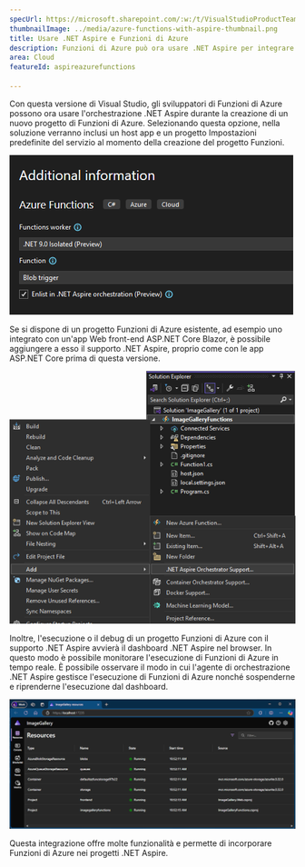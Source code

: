```yaml
---
specUrl: https://microsoft.sharepoint.com/:w:/t/VisualStudioProductTeam/Ee7InlTqcRpOiXMYtYPCIOoBcveVK7o_PWF-waDPTEVL8g?e=878SGK
thumbnailImage: ../media/azure-functions-with-aspire-thumbnail.png
title: Usare .NET Aspire e Funzioni di Azure
description: Funzioni di Azure può ora usare .NET Aspire per integrare la tecnologia serverless in .NET Aspire.
area: Cloud
featureId: aspireazurefunctions

---
```



Con questa versione di Visual Studio, gli sviluppatori di Funzioni di Azure possono ora usare l'orchestrazione .NET Aspire durante la creazione di un nuovo progetto di Funzioni di Azure. Selezionando questa opzione, nella soluzione verranno inclusi un host app e un progetto Impostazioni predefinite del servizio al momento della creazione del progetto Funzioni.

![Aggiunta di .NET Aspire al momento della creazione di una nuova funzione](../media/azure-functions-with-aspire-thumbnail.png)

Se si dispone di un progetto Funzioni di Azure esistente, ad esempio uno integrato con un'app Web front-end ASP.NET Core Blazor, è possibile aggiungere a esso il supporto .NET Aspire, proprio come con le app ASP.NET Core prima di questa versione.

![Aggiunta dell'orchestrazione .NET Aspire ai progetti di Funzioni esistenti](../media/azure-functions-add-aspire-support.png)

Inoltre, l'esecuzione o il debug di un progetto Funzioni di Azure con il supporto .NET Aspire avvierà il dashboard .NET Aspire nel browser. In questo modo è possibile monitorare l'esecuzione di Funzioni di Azure in tempo reale. È possibile osservare il modo in cui l'agente di orchestrazione .NET Aspire gestisce l'esecuzione di Funzioni di Azure nonché sospenderne e riprenderne l'esecuzione dal dashboard.

![Esecuzione di Funzioni di Azure nel dashboard .NET Aspire](../media/azure-functions-in-dotnet-aspire-dashboard.png)

Questa integrazione offre molte funzionalità e permette di incorporare Funzioni di Azure nei progetti .NET Aspire.
